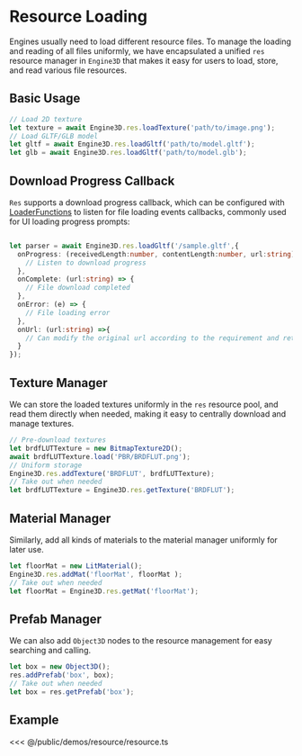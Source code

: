 # Resource Loading
Engines usually need to load different resource files. To manage the loading and reading of all files uniformly, we have encapsulated a unified `res` resource manager in `Engine3D` that makes it easy for users to load, store, and read various file resources.


## Basic Usage
```ts
// Load 2D texture
let texture = await Engine3D.res.loadTexture('path/to/image.png');
// Load GLTF/GLB model
let gltf = await Engine3D.res.loadGltf('path/to/model.gltf');
let glb = await Engine3D.res.loadGltf('path/to/model.glb');
```

## Download Progress Callback
`Res` supports a download progress callback, which can be configured with [LoaderFunctions](/api/types/LoaderFunctions) to listen for file loading events callbacks, commonly used for UI loading progress prompts:
```ts

let parser = await Engine3D.res.loadGltf('/sample.gltf',{
  onProgress: (receivedLength:number, contentLength:number, url:string) => {
    // Listen to download progress
  },
  onComplete: (url:string) => {
    // File download completed
  },
  onError: (e) => {
    // File loading error
  },
  onUrl: (url:string) =>{
    // Can modify the original url according to the requirement and return a custom path
  }
});
```

## Texture Manager
We can store the loaded textures uniformly in the `res` resource pool, and read them directly when needed, making it easy to centrally download and manage textures.
```ts
// Pre-download textures
let brdfLUTTexture = new BitmapTexture2D();
await brdfLUTTexture.load('PBR/BRDFLUT.png');
// Uniform storage
Engine3D.res.addTexture('BRDFLUT', brdfLUTTexture);
// Take out when needed
let brdfLUTTexture = Engine3D.res.getTexture('BRDFLUT');
```

## Material Manager
Similarly, add all kinds of materials to the material manager uniformly for later use.
```ts
let floorMat = new LitMaterial();
Engine3D.res.addMat('floorMat', floorMat );
// Take out when needed
let floorMat = Engine3D.res.getMat('floorMat');
```

## Prefab Manager
We can also add `Object3D` nodes to the resource management for easy searching and calling.
```ts 
let box = new Object3D();
res.addPrefab('box', box);
// Take out when needed
let box = res.getPrefab('box');
```

## Example
<Demo :height="500" src="/demos/resource/resource.ts"></Demo>

<<< @/public/demos/resource/resource.ts



